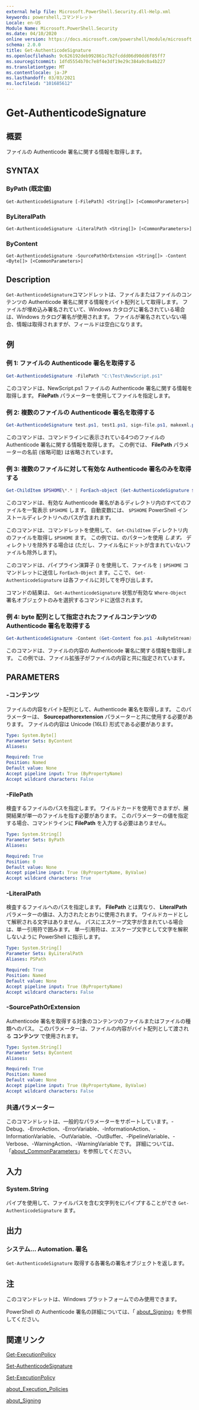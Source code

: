 ```yaml
---
external help file: Microsoft.PowerShell.Security.dll-Help.xml
keywords: powershell,コマンドレット
Locale: en-US
Module Name: Microsoft.PowerShell.Security
ms.date: 04/10/2020
online version: https://docs.microsoft.com/powershell/module/microsoft.powershell.security/get-authenticodesignature?view=powershell-7&WT.mc_id=ps-gethelp
schema: 2.0.0
title: Get-AuthenticodeSignature
ms.openlocfilehash: 9c626192deb992861c7b2fcddd06d90dd6f85ff7
ms.sourcegitcommit: 1dfd5554b70c7e8f4e3df19e29c384a9c0a4b227
ms.translationtype: MT
ms.contentlocale: ja-JP
ms.lasthandoff: 03/03/2021
ms.locfileid: "101685612"
---
```

# Get-AuthenticodeSignature

## 概要
ファイルの Authenticode 署名に関する情報を取得します。

## SYNTAX

### ByPath (既定値)

```
Get-AuthenticodeSignature [-FilePath] <String[]> [<CommonParameters>]
```

### ByLiteralPath

```
Get-AuthenticodeSignature -LiteralPath <String[]> [<CommonParameters>]
```

### ByContent

```
Get-AuthenticodeSignature -SourcePathOrExtension <String[]> -Content <Byte[]> [<CommonParameters>]
```

## Description

`Get-AuthenticodeSignature`コマンドレットは、ファイルまたはファイルのコンテンツの Authenticode 署名に関する情報をバイト配列として取得します。
ファイルが埋め込み署名されていて、Windows カタログに署名されている場合は、Windows カタログ署名が使用されます。
ファイルが署名されていない場合、情報は取得されますが、フィールドは空白になります。

## 例

### 例 1: ファイルの Authenticode 署名を取得する

```powershell
Get-AuthenticodeSignature -FilePath "C:\Test\NewScript.ps1"
```

このコマンドは、NewScript.ps1 ファイルの Authenticode 署名に関する情報を取得します。 **FilePath** パラメーターを使用してファイルを指定します。

### 例 2: 複数のファイルの Authenticode 署名を取得する

```powershell
Get-AuthenticodeSignature test.ps1, test1.ps1, sign-file.ps1, makexml.ps1
```

このコマンドは、コマンドラインに表示されている4つのファイルの Authenticode 署名に関する情報を取得します。 この例では、 **FilePath** パラメーターの名前 (省略可能) は省略されています。

### 例 3: 複数のファイルに対して有効な Authenticode 署名のみを取得する

```powershell
Get-ChildItem $PSHOME\*.* | ForEach-object {Get-AuthenticodeSignature $_} | Where-Object {$_.status -eq "Valid"}
```

このコマンドは、有効な Authenticode 署名があるディレクトリ内のすべてのファイルを一覧表示 `$PSHOME` します。 自動変数には、 `$PSHOME` PowerShell インストールディレクトリへのパスが含まれます。

このコマンドは、コマンドレットを使用して、 `Get-ChildItem` ディレクトリ内のファイルを取得し `$PSHOME` ます。 この例では、のパターンを使用 *します。* ディレクトリを除外する場合は (ただし、ファイル名にドットが含まれていないファイルも除外します)。

このコマンドは、パイプライン演算子 () を使用して、ファイルを `|` `$PSHOME` コマンドレットに送信し `ForEach-Object` ます。ここで、 `Get-AuthenticodeSignature` は各ファイルに対してを呼び出します。

コマンドの結果は、 `Get-AuthenticodeSignature` 状態が有効な `Where-Object` 署名オブジェクトのみを選択するコマンドに送信されます。

### 例 4: byte 配列として指定されたファイルコンテンツの Authenticode 署名を取得する

```powershell
Get-AuthenticodeSignature -Content (Get-Content foo.ps1 -AsByteStream) -SourcePathorExtension ps1
```

このコマンドは、ファイルの内容の Authenticode 署名に関する情報を取得します。 この例では、ファイル拡張子がファイルの内容と共に指定されています。

## PARAMETERS

### -コンテンツ

ファイルの内容をバイト配列として、Authenticode 署名を取得します。 このパラメーターは、 **Sourcepathorextension** パラメーターと共に使用する必要があります。 ファイルの内容は Unicode (16LE) 形式である必要があります。

```yaml
Type: System.Byte[]
Parameter Sets: ByContent
Aliases:

Required: True
Position: Named
Default value: None
Accept pipeline input: True (ByPropertyName)
Accept wildcard characters: False
```

### -FilePath

検査するファイルのパスを指定します。 ワイルドカードを使用できますが、展開結果が単一のファイルを指す必要があります。 このパラメーターの値を指定する場合、コマンドラインに **FilePath** を入力する必要はありません。

```yaml
Type: System.String[]
Parameter Sets: ByPath
Aliases:

Required: True
Position: 0
Default value: None
Accept pipeline input: True (ByPropertyName, ByValue)
Accept wildcard characters: True
```

### -LiteralPath

検査するファイルへのパスを指定します。 **FilePath** とは異なり、 **LiteralPath** パラメーターの値は、入力されたとおりに使用されます。 ワイルドカードとして解釈される文字はありません。 パスにエスケープ文字が含まれている場合は、単一引用符で囲みます。 単一引用符は、エスケープ文字として文字を解釈しないように PowerShell に指示します。

```yaml
Type: System.String[]
Parameter Sets: ByLiteralPath
Aliases: PSPath

Required: True
Position: Named
Default value: None
Accept pipeline input: True (ByPropertyName)
Accept wildcard characters: False
```

### -SourcePathOrExtension

Authenticode 署名を取得する対象のコンテンツのファイルまたはファイルの種類へのパス。 このパラメーターは、ファイルの内容がバイト配列として渡される **コンテンツ** で使用されます。

```yaml
Type: System.String[]
Parameter Sets: ByContent
Aliases:

Required: True
Position: Named
Default value: None
Accept pipeline input: True (ByPropertyName, ByValue)
Accept wildcard characters: False
```

### 共通パラメーター

このコマンドレットは、一般的なパラメーターをサポートしています。-Debug、-ErrorAction、-ErrorVariable、-InformationAction、-InformationVariable、-OutVariable、-OutBuffer、-PipelineVariable、-Verbose、-WarningAction、-WarningVariable です。 詳細については、「[about_CommonParameters](../Microsoft.PowerShell.Core/About/about_CommonParameters.md)」を参照してください。

## 入力

### System.String

パイプを使用して、ファイルパスを含む文字列をにパイプすることができ `Get-AuthenticodeSignature` ます。

## 出力

### システム... Automation. 署名

`Get-AuthenticodeSignature` 取得する各署名の署名オブジェクトを返します。

## 注

このコマンドレットは、Windows プラットフォームでのみ使用できます。

PowerShell の Authenticode 署名の詳細については、「 [about_Signing](../Microsoft.PowerShell.Core/About/about_Signing.md)」を参照してください。

## 関連リンク

[Get-ExecutionPolicy](Get-ExecutionPolicy.md)

[Set-AuthenticodeSignature](Set-AuthenticodeSignature.md)

[Set-ExecutionPolicy](Set-ExecutionPolicy.md)

[about_Execution_Policies](../Microsoft.PowerShell.Core/About/about_Execution_Policies.md)

[about_Signing](../Microsoft.PowerShell.Core/About/about_Signing.md)
